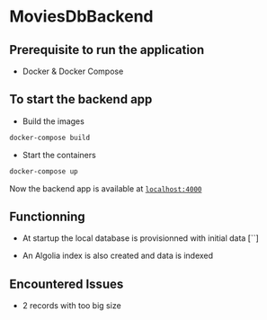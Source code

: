 # MoviesDbBackend

## Prerequisite to run the application

* Docker & Docker Compose

## To start the backend app

* Build the images

```sh
docker-compose build
```
* Start the containers 

```sh
docker-compose up
```

Now the backend app is available at [`localhost:4000`](http://localhost:4000)

## Functionning

* At startup the local database is provisionned with initial data [``]

* An Algolia index is also created and data is indexed

## Encountered Issues
  
* 2 records with too big size
